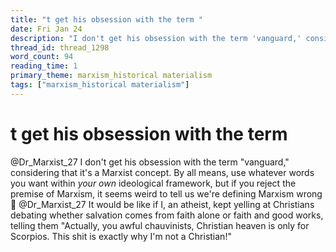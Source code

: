 ```yaml
---
title: "t get his obsession with the term "
date: Fri Jan 24
description: "I don't get his obsession with the term 'vanguard,' considering that it's a Marxist concept."
thread_id: thread_1298
word_count: 94
reading_time: 1
primary_theme: marxism_historical materialism
tags: ["marxism_historical materialism"]
---
```


# t get his obsession with the term 

@Dr_Marxist_27 I don't get his obsession with the term "vanguard," considering that it's a Marxist concept. By all means, use whatever words you want within *your own* ideological framework, but if you reject the premise of Marxism, it seems weird to tell us we're defining Marxism wrong 🤨 @Dr_Marxist_27 It would be like if I, an atheist, kept yelling at Christians debating whether salvation comes from faith alone or faith and good works, telling them "Actually, you awful chauvinists, Christian heaven is only for Scorpios. This shit is exactly why I'm not a Christian!"